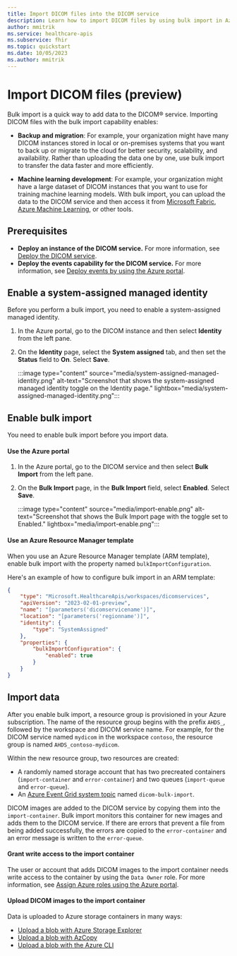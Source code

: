 ```yaml
---
title: Import DICOM files into the DICOM service
description: Learn how to import DICOM files by using bulk import in Azure Health Data Services.
author: mmitrik
ms.service: healthcare-apis
ms.subservice: fhir
ms.topic: quickstart
ms.date: 10/05/2023
ms.author: mmitrik
---
```


# Import DICOM files (preview)

Bulk import is a quick way to add data to the DICOM&reg; service. Importing DICOM files with the bulk import capability enables:

- **Backup and migration**: For example, your organization might have many DICOM instances stored in local or on-premises systems that you want to back up or migrate to the cloud for better security, scalability, and availability. Rather than uploading the data one by one, use bulk import to transfer the data faster and more efficiently.

- **Machine learning development**: For example, your organization might have a large dataset of DICOM instances that you want to use for training machine learning models. With bulk import, you can upload the data to the DICOM service and then access it from [Microsoft Fabric](get-started-with-analytics-dicom.md), [Azure Machine Learning](../../machine-learning/overview-what-is-azure-machine-learning.md), or other tools.

## Prerequisites

- **Deploy an instance of the DICOM service.** For more information, see [Deploy the DICOM service](deploy-dicom-services-in-azure.md).
- **Deploy the events capability for the DICOM service.** For more information, see [Deploy events by using the Azure portal](../events/events-deploy-portal.md).

## Enable a system-assigned managed identity

Before you perform a bulk import, you need to enable a system-assigned managed identity.

1. In the Azure portal, go to the DICOM instance and then select **Identity** from the left pane.

1. On the **Identity** page, select the **System assigned** tab, and then set the **Status** field to **On**. Select **Save**.

   :::image type="content" source="media/system-assigned-managed-identity.png" alt-text="Screenshot that shows the system-assigned managed identity toggle on the Identity page." lightbox="media/system-assigned-managed-identity.png":::

## Enable bulk import

You need to enable bulk import before you import data.

#### Use the Azure portal

1. In the Azure portal, go to the DICOM service and then select **Bulk Import** from the left pane.

1. On the **Bulk Import** page, in the **Bulk Import** field, select **Enabled**. Select **Save**.

   :::image type="content" source="media/import-enable.png" alt-text="Screenshot that shows the Bulk Import page with the toggle set to Enabled." lightbox="media/import-enable.png":::

#### Use an Azure Resource Manager template

When you use an Azure Resource Manager template (ARM template), enable bulk import with the property named `bulkImportConfiguration`.

Here's an example of how to configure bulk import in an ARM template:

``` json
{ 
    "type": "Microsoft.HealthcareApis/workspaces/dicomservices", 
    "apiVersion": "2023-02-01-preview", 
    "name": "[parameters('dicomservicename')]", 
    "location": "[parameters('regionname')]", 
    "identity": { 
        "type": "SystemAssigned" 
    }, 
    "properties": { 
        "bulkImportConfiguration": { 
            "enabled": true 
        } 
    } 
} 
```

## Import data

After you enable bulk import, a resource group is provisioned in your Azure subscription. The name of the resource group begins with the prefix `AHDS_`, followed by the workspace and DICOM service name. For example, for the DICOM service named `mydicom` in the workspace `contoso`, the resource group is named `AHDS_contoso-mydicom`.

Within the new resource group, two resources are created:

- A randomly named storage account that has two precreated containers (`import-container` and `error-container`) and two queues (`import-queue` and `error-queue`).
- An [Azure Event Grid system topic](/azure/event-grid/create-view-manage-system-topics) named `dicom-bulk-import`.

DICOM images are added to the DICOM service by copying them into the `import-container`. Bulk import monitors this container for new images and adds them to the DICOM service. If there are errors that prevent a file from being added successfully, the errors are copied to the `error-container` and an error message is written to the `error-queue`.

#### Grant write access to the import container

The user or account that adds DICOM images to the import container needs write access to the container by using the `Data Owner` role. For more information, see [Assign Azure roles using the Azure portal](../../role-based-access-control/role-assignments-portal.md).

#### Upload DICOM images to the import container

Data is uploaded to Azure storage containers in many ways:

- [Upload a blob with Azure Storage Explorer](../../storage/blobs/quickstart-storage-explorer.md#upload-blobs-to-the-container)
- [Upload a blob with AzCopy](../../storage/common/storage-use-azcopy-blobs-upload.md)
- [Upload a blob with the Azure CLI](../../storage/blobs/storage-quickstart-blobs-cli.md#upload-a-blob)
